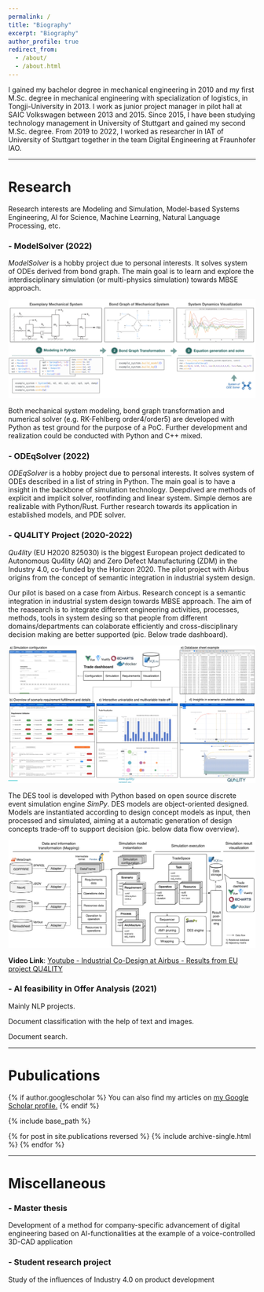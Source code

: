 ```yaml
---
permalink: /
title: "Biography"
excerpt: "Biography"
author_profile: true
redirect_from: 
  - /about/
  - /about.html
---
```


I gained my bachelor degree in mechanical engineering in 2010 and my first M.Sc. degree in mechanical engineering with specialization of logistics, in Tongji-University in 2013. I work as junior project manager in pilot hall at SAIC Volkswagen between 2013 and 2015.  Since 2015, I have been studying technology management in University of Stuttgart and gained my second M.Sc. degree. From 2019 to 2022, I worked as researcher in  IAT of University of Stuttgart together in the team Digital Engineering at Fraunhofer IAO.

---

# Research

Research interests are Modeling and Simulation, Model-based Systems Engineering, AI for Science, Machine Learning, Natural Language Processing, etc.

### - ModelSolver (2022)

*ModelSolver* is a hobby project due to personal interests. It solves system of ODEs derived from bond graph. The main goal is to learn and explore the interdisciplinary simulation (or multi-physics simulation) towards MBSE approach.

![model-solver](model-solver.png)

Both mechanical system modeling, bond graph transformation and numerical solver (e.g. RK-Fehlberg order4/order5) are developed with Python as test ground for the purpose of a PoC. Further development and realization could be conducted with Python and C++ mixed.

### - ODEqSolver (2022)

*ODEqSolver* is a hobby project due to personal interests. It solves system of ODEs described in a list of string in Python. The main goal is to have a insight in the backbone of simulation technology. Deepdived are methods of explicit and implicit solver, rootfinding and linear system. Simple demos are realizable with Python/Rust. Further research towards its application in established models, and PDE solver.

### - QU4LITY Project (2020-2022)

*Qu4lity*  (EU H2020 825030) is the biggest European project dedicated to Autonomous Qu4lity (AQ) and Zero Defect Manufacturing (ZDM) in the Industry 4.0, co-funded by the Horizon 2020. The pilot project with Airbus origins from the concept of semantic integration in industrial system design.

Our pilot is based on a case from Airbus. Research concept is a semantic integration in industrial system design towards MBSE approach. The aim of the reasearch is to integrate different engineering activities, processes, methods, tools in system desing so that people from different domains/departments can colaborate efficiently and cross-disciplinary decision making are better supported (pic. Below trade dashboard).  

![asdf](dashboard.png)

The DES tool is developed with Python based on open source discrete event simulation engine *SimPy*. DES models are object-oriented designed. Models are instantiated according to design concept models as input, then processed and simulated, aiming at a automatic  generation of design concepts trade-off to support decision (pic. below data flow overview).

![des](des.png)

**Video Link**: [Youtube - Industrial Co-Design at Airbus - Results from EU project QU4LITY](https://www.youtube.com/watch?v=kl_Kg-8DOSA)



### - AI feasibility in Offer Analysis (2021)

Mainly NLP projects.

Document classification with the help of text and images.

Document search.

---

# Pubulications

{% if author.googlescholar %}
  You can also find my articles on <u><a href="{{author.googlescholar}}">my Google Scholar profile</a>.</u>
{% endif %}

{% include base_path %}

{% for post in site.publications reversed %}
  {% include archive-single.html %}
{% endfor %}

---

# Miscellaneous

### - Master thesis

Development of a method for company-specific advancement of digital engineering based on AI-functionalities at the example of a voice-controlled 3D-CAD application

### - Student research project

Study of the influences of Industry 4.0 on product development

